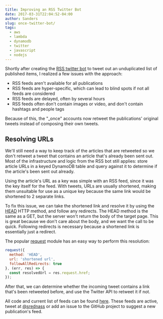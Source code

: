 ```yaml
---
title: Improving an RSS Twitter Bot
date: 2017-03-31T22:04:52-04:00
author: Sanders
slug: once-twitter-bot/
tags:
  - aws
  - lambda
  - dynamodb
  - twitter
  - javascript
  - nodejs
---
```

Shortly after creating the <a href="/rss-twitter-bot/">RSS twitter bot</a> to tweet out an unduplicated list of published items, I realized a few issues with the approach:

- RSS feeds aren't available for all publications
- RSS feeds are hyper-specific, which can lead to blind spots if not all feeds are considered
- RSS feeds are delayed, often by several hours
- RSS feeds often don't contain images or video, and don't contain hashtags and people tags

Because of this, the "_once" accounts now retweet the publications' original tweets instead of composing their own tweets.

## Resolving URLs

We'll still need a way to keep track of the articles that are retweeted so we don't retweet a tweet that contains an article that's already been sent out. Most of the infrastructure and logic from the RSS bot still applies: store article URLs in a keyed DynamoDB table and query against it to determine if the article's been sent out already.

Using the article's URL as a key was simple with an RSS feed, since it was the key itself for the feed. With tweets, URLs are usually shortened, making them unsuitable for use as a unique key because the same link would be shortened to 2 separate links.

To fix this issue, we can take the shortened link and resolve it by using the <a href="https://www.w3.org/Protocols/rfc2616/rfc2616-sec9.html#sec9.4" target="_blank">HEAD</a> HTTP method, and follow any redirects. The HEAD method is the same as a GET, but the server won't return the body of the target page. This is great because we don't care about the body, and we want the call to be quick. Following redirects is necessary because a shortened link is essentially just a redirect.

The popular <a href="https://github.com/request/request" target="_blank">request</a> module has an easy way to perform this resolution:

```js
request({
  method: 'HEAD',
  url: 'shortened url',
  followAllRedirects: true
}, (err, res) => {
  const resolvedUrl = res.request.href;
});
```

After that, we can determine whether the incoming tweet contains a link that's been retweeted before, and use the Twitter API to retweet it if not.

All code and current list of feeds can be found <a href="https://github.com/sedenardi/once-tweet" target="_blank">here</a>. These feeds are active, tweet at <a href="https://twitter.com/srednass">@srednass</a> or add an issue to the GitHub project to suggest a new publication's feed.
